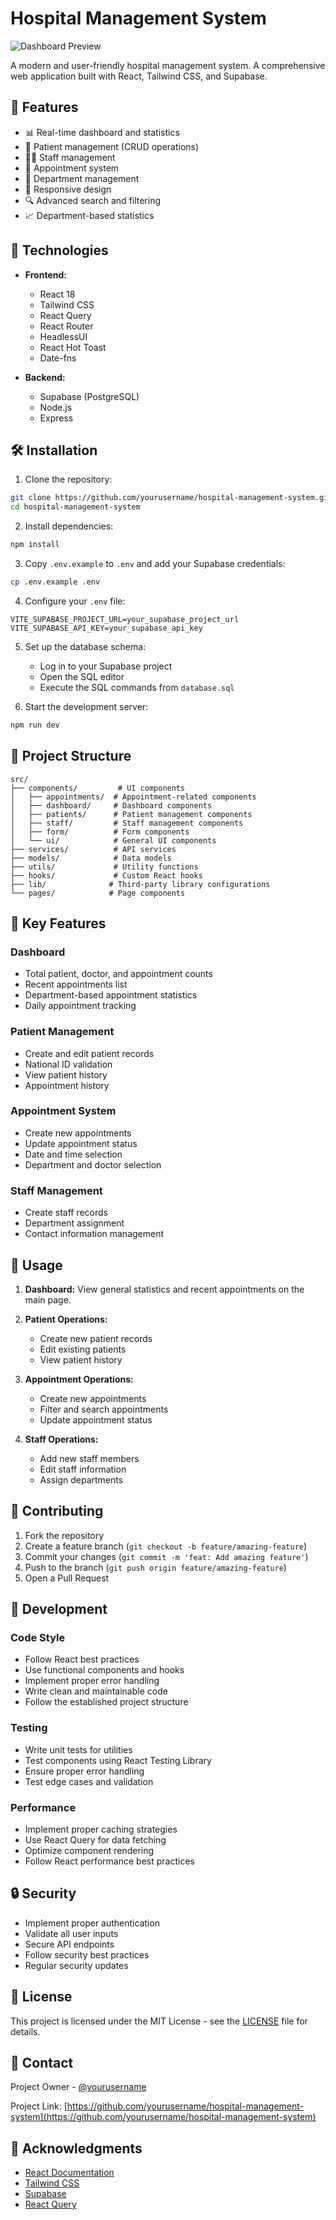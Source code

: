 # Hospital Management System

![Dashboard Preview](https://i.imgur.com/XYZ123.png)

A modern and user-friendly hospital management system. A comprehensive web application built with React, Tailwind CSS, and Supabase.

## 🌟 Features

- 📊 Real-time dashboard and statistics
- 👥 Patient management (CRUD operations)
- 👨‍⚕️ Staff management
- 📅 Appointment system
- 🏥 Department management
- 📱 Responsive design
- 🔍 Advanced search and filtering
- 📈 Department-based statistics

## 🚀 Technologies

- **Frontend:**
  - React 18
  - Tailwind CSS
  - React Query
  - React Router
  - HeadlessUI
  - React Hot Toast
  - Date-fns

- **Backend:**
  - Supabase (PostgreSQL)
  - Node.js
  - Express

## 🛠️ Installation

1. Clone the repository:
```bash
git clone https://github.com/yourusername/hospital-management-system.git
cd hospital-management-system
```

2. Install dependencies:
```bash
npm install
```

3. Copy `.env.example` to `.env` and add your Supabase credentials:
```bash
cp .env.example .env
```

4. Configure your `.env` file:
```env
VITE_SUPABASE_PROJECT_URL=your_supabase_project_url
VITE_SUPABASE_API_KEY=your_supabase_api_key
```

5. Set up the database schema:
   - Log in to your Supabase project
   - Open the SQL editor
   - Execute the SQL commands from `database.sql`

6. Start the development server:
```bash
npm run dev
```

## 📁 Project Structure

```
src/
├── components/         # UI components
│   ├── appointments/  # Appointment-related components
│   ├── dashboard/     # Dashboard components
│   ├── patients/      # Patient management components
│   ├── staff/         # Staff management components
│   ├── form/          # Form components
│   └── ui/            # General UI components
├── services/          # API services
├── models/            # Data models
├── utils/             # Utility functions
├── hooks/             # Custom React hooks
├── lib/              # Third-party library configurations
└── pages/            # Page components
```

## 🔑 Key Features

### Dashboard
- Total patient, doctor, and appointment counts
- Recent appointments list
- Department-based appointment statistics
- Daily appointment tracking

### Patient Management
- Create and edit patient records
- National ID validation
- View patient history
- Appointment history

### Appointment System
- Create new appointments
- Update appointment status
- Date and time selection
- Department and doctor selection

### Staff Management
- Create staff records
- Department assignment
- Contact information management

## 📝 Usage

1. **Dashboard:** View general statistics and recent appointments on the main page.

2. **Patient Operations:**
   - Create new patient records
   - Edit existing patients
   - View patient history

3. **Appointment Operations:**
   - Create new appointments
   - Filter and search appointments
   - Update appointment status

4. **Staff Operations:**
   - Add new staff members
   - Edit staff information
   - Assign departments

## 🤝 Contributing

1. Fork the repository
2. Create a feature branch (`git checkout -b feature/amazing-feature`)
3. Commit your changes (`git commit -m 'feat: Add amazing feature'`)
4. Push to the branch (`git push origin feature/amazing-feature`)
5. Open a Pull Request

## 🔧 Development

### Code Style
- Follow React best practices
- Use functional components and hooks
- Implement proper error handling
- Write clean and maintainable code
- Follow the established project structure

### Testing
- Write unit tests for utilities
- Test components using React Testing Library
- Ensure proper error handling
- Test edge cases and validation

### Performance
- Implement proper caching strategies
- Use React Query for data fetching
- Optimize component rendering
- Follow React performance best practices

## 🔒 Security

- Implement proper authentication
- Validate all user inputs
- Secure API endpoints
- Follow security best practices
- Regular security updates

## 📄 License

This project is licensed under the MIT License - see the [LICENSE](LICENSE) file for details.

## 👥 Contact

Project Owner - [@yourusername](https://twitter.com/yourusername)

Project Link: [https://github.com/yourusername/hospital-management-system](https://github.com/yourusername/hospital-management-system)

## 🙏 Acknowledgments

- [React Documentation](https://reactjs.org/)
- [Tailwind CSS](https://tailwindcss.com/)
- [Supabase](https://supabase.io/)
- [React Query](https://react-query.tanstack.com/)